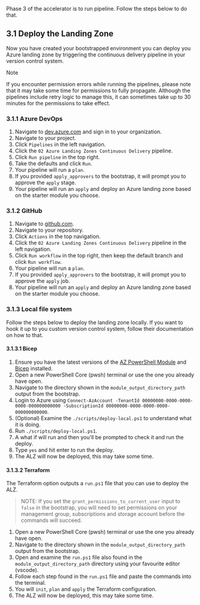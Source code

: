<!-- markdownlint-disable first-line-h1 -->
Phase 3 of the accelerator is to run pipeline. Follow the steps below to do that.

## 3.1 Deploy the Landing Zone

Now you have created your bootstrapped environment you can deploy you Azure landing zone by triggering the continuous delivery pipeline in your version control system.

> [!NOTE]
> If you encounter permission errors while running the pipelines, please note that it may take some time for permissions to fully propagate. Although the pipelines include retry logic to manage this, it can sometimes take up to 30 minutes for the permissions to take effect.

### 3.1.1 Azure DevOps

1. Navigate to [dev.azure.com](https://dev.azure.com) and sign in to your organization.
1. Navigate to your project.
1. Click `Pipelines` in the left navigation.
1. Click the `02 Azure Landing Zones Continuous Delivery` pipeline.
1. Click `Run pipeline` in the top right.
1. Take the defaults and click `Run`.
1. Your pipeline will run a `plan`.
1. If you provided `apply_approvers` to the bootstrap, it will prompt you to approve the `apply` stage.
1. Your pipeline will run an `apply` and deploy an Azure landing zone based on the starter module you choose.

### 3.1.2 GitHub

1. Navigate to [github.com](https://github.com).
1. Navigate to your repository.
1. Click `Actions` in the top navigation.
1. Click the `02 Azure Landing Zones Continuous Delivery` pipeline in the left navigation.
1. Click `Run workflow` in the top right, then keep the default branch and click `Run workflow`.
1. Your pipeline will run a `plan`.
1. If you provided `apply_approvers` to the bootstrap, it will prompt you to approve the `apply` job.
1. Your pipeline will run an `apply` and deploy an Azure landing zone based on the starter module you choose.

### 3.1.3 Local file system

Follow the steps below to deploy the landing zone locally. If you want to hook it up to you custom version control system, follow their documentation on how to that.

#### 3.1.3.1 Bicep

1. Ensure you have the latest versions of the [AZ PowerShell Module](https://learn.microsoft.com/en-us/powershell/azure/install-azure-powershell) and [Bicep](https://learn.microsoft.com/en-us/azure/azure-resource-manager/bicep/install) installed.
1. Open a new PowerShell Core (pwsh) terminal or use the one you already have open.
1. Navigate to the directory shown in the `module_output_directory_path` output from the bootstrap.
1. Login to Azure using `Connect-AzAccount -TenantId 00000000-0000-0000-0000-000000000000 -SubscriptionId 00000000-0000-0000-0000-000000000000`.
1. (Optional) Examine the `./scripts/deploy-local.ps1` to understand what it is doing.
1. Run `./scripts/deploy-local.ps1`.
1. A what if will run and then you'll be prompted to check it and run the deploy.
1. Type `yes` and hit enter to run the deploy.
1. The ALZ will now be deployed, this may take some time.

#### 3.1.3.2 Terraform

The Terraform option outputs a `run.ps1` file that you can use to deploy the ALZ.

>NOTE: If you set the `grant_permissions_to_current_user` input to `false` in the bootstrap, you will need to set permissions on your management group, subscriptions and storage account before the commands will succeed.

1. Open a new PowerShell Core (pwsh) terminal or use the one you already have open.
1. Navigate to the directory shown in the `module_output_directory_path` output from the bootstrap.
1. Open and examine the `run.ps1` file also found in the `module_output_directory_path` directory using your favourite editor (vscode).
1. Follow each step found in the `run.ps1` file and paste the commands into the terminal.
1. You will `init`, `plan` and `apply` the Terraform configuration.
1. The ALZ will now be deployed, this may take some time.
